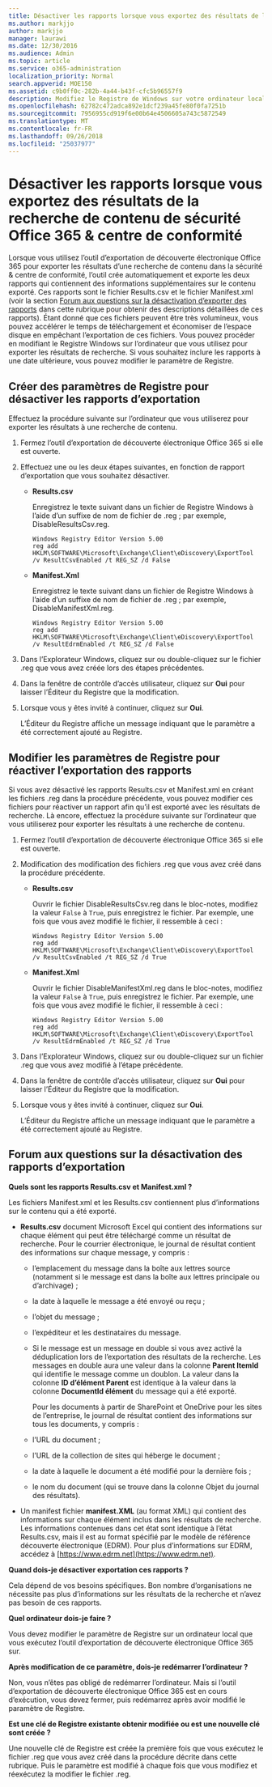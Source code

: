 ```yaml
---
title: Désactiver les rapports lorsque vous exportez des résultats de la recherche de contenu de sécurité Office 365 &amp; centre de conformité
ms.author: markjjo
author: markjjo
manager: laurawi
ms.date: 12/30/2016
ms.audience: Admin
ms.topic: article
ms.service: o365-administration
localization_priority: Normal
search.appverid: MOE150
ms.assetid: c9b0ff0c-282b-4a44-b43f-cfc5b96557f9
description: Modifiez le Registre de Windows sur votre ordinateur local pour désactiver les rapports lorsque vous exportez les résultats d’une recherche de contenu à partir de la sécurité de 365 Office &amp; Comliance centre. Désactivation de ces rapports, vous pouvez accélérer le temps de téléchargement et économiser de l’espace disque.
ms.openlocfilehash: 62782c472adca892e1dcf239a45fe80f0fa7251b
ms.sourcegitcommit: 7956955cd919f6e00b64e4506605a743c5872549
ms.translationtype: MT
ms.contentlocale: fr-FR
ms.lasthandoff: 09/26/2018
ms.locfileid: "25037977"
---
```

# <a name="disable-reports-when-you-export-content-search-results-in-the-office-365-security-amp-compliance-center"></a>Désactiver les rapports lorsque vous exportez des résultats de la recherche de contenu de sécurité Office 365 &amp; centre de conformité

Lorsque vous utilisez l’outil d’exportation de découverte électronique Office 365 pour exporter les résultats d’une recherche de contenu dans la sécurité &amp; centre de conformité, l’outil crée automatiquement et exporte les deux rapports qui contiennent des informations supplémentaires sur le contenu exporté. Ces rapports sont le fichier Results.csv et le fichier Manifest.xml (voir la section [Forum aux questions sur la désactivation d’exporter des rapports](#frequently-asked-questions-about-disabling-export-reports) dans cette rubrique pour obtenir des descriptions détaillées de ces rapports). Étant donné que ces fichiers peuvent être très volumineux, vous pouvez accélérer le temps de téléchargement et économiser de l’espace disque en empêchant l’exportation de ces fichiers. Vous pouvez procéder en modifiant le Registre Windows sur l’ordinateur que vous utilisez pour exporter les résultats de recherche. Si vous souhaitez inclure les rapports à une date ultérieure, vous pouvez modifier le paramètre de Registre. 
  
## <a name="create-registry-settings-to-disable-the-export-reports"></a>Créer des paramètres de Registre pour désactiver les rapports d’exportation

Effectuez la procédure suivante sur l’ordinateur que vous utiliserez pour exporter les résultats à une recherche de contenu.
  
1. Fermez l’outil d’exportation de découverte électronique Office 365 si elle est ouverte.
    
2. Effectuez une ou les deux étapes suivantes, en fonction de rapport d’exportation que vous souhaitez désactiver.
    
    - **Results.csv**
    
      Enregistrez le texte suivant dans un fichier de Registre Windows à l’aide d’un suffixe de nom de fichier de .reg ; par exemple, DisableResultsCsv.reg.
    
      ```
      Windows Registry Editor Version 5.00
      reg add HKLM\SOFTWARE\Microsoft\Exchange\Client\eDiscovery\ExportTool /v ResultCsvEnabled /t REG_SZ /d False 
      ```

    - **Manifest.Xml**
    
      Enregistrez le texte suivant dans un fichier de Registre Windows à l’aide d’un suffixe de nom de fichier de .reg ; par exemple, DisableManifestXml.reg.
    
      ```
      Windows Registry Editor Version 5.00
      reg add HKLM\SOFTWARE\Microsoft\Exchange\Client\eDiscovery\ExportTool /v ResultEdrmEnabled /t REG_SZ /d False 
      ```

3. Dans l’Explorateur Windows, cliquez sur ou double-cliquez sur le fichier .reg que vous avez créée lors des étapes précédentes.
    
4. Dans la fenêtre de contrôle d’accès utilisateur, cliquez sur **Oui** pour laisser l’Éditeur du Registre que la modification. 
    
5. Lorsque vous y êtes invité à continuer, cliquez sur **Oui**.
    
    L’Éditeur du Registre affiche un message indiquant que le paramètre a été correctement ajouté au Registre.
  
## <a name="edit-registry-settings-to-re-enable-the-export-reports"></a>Modifier les paramètres de Registre pour réactiver l’exportation des rapports

Si vous avez désactivé les rapports Results.csv et Manifest.xml en créant les fichiers .reg dans la procédure précédente, vous pouvez modifier ces fichiers pour réactiver un rapport afin qu’il est exporté avec les résultats de recherche. Là encore, effectuez la procédure suivante sur l’ordinateur que vous utiliserez pour exporter les résultats à une recherche de contenu.
  
1. Fermez l’outil d’exportation de découverte électronique Office 365 si elle est ouverte.
    
2. Modification des modification des fichiers .reg que vous avez créé dans la procédure précédente.
    
    - **Results.csv**
    
        Ouvrir le fichier DisableResultsCsv.reg dans le bloc-notes, modifiez la valeur `False` à `True`, puis enregistrez le fichier. Par exemple, une fois que vous avez modifié le fichier, il ressemble à ceci :
    
        ```
        Windows Registry Editor Version 5.00
      reg add HKLM\SOFTWARE\Microsoft\Exchange\Client\eDiscovery\ExportTool /v ResultCsvEnabled /t REG_SZ /d True
        ```

    - **Manifest.Xml**
    
        Ouvrir le fichier DisableManifestXml.reg dans le bloc-notes, modifiez la valeur `False` à `True`, puis enregistrez le fichier. Par exemple, une fois que vous avez modifié le fichier, il ressemble à ceci :
    
      ```
      Windows Registry Editor Version 5.00
      reg add HKLM\SOFTWARE\Microsoft\Exchange\Client\eDiscovery\ExportTool /v ResultEdrmEnabled /t REG_SZ /d True
      ```

3. Dans l’Explorateur Windows, cliquez sur ou double-cliquez sur un fichier .reg que vous avez modifié à l’étape précédente.
    
4. Dans la fenêtre de contrôle d’accès utilisateur, cliquez sur **Oui** pour laisser l’Éditeur du Registre que la modification. 
    
5. Lorsque vous y êtes invité à continuer, cliquez sur **Oui**.
    
    L’Éditeur du Registre affiche un message indiquant que le paramètre a été correctement ajouté au Registre.
  
## <a name="frequently-asked-questions-about-disabling-export-reports"></a>Forum aux questions sur la désactivation des rapports d’exportation
<a name="faqs"> </a>

 **Quels sont les rapports Results.csv et Manifest.xml ?**
  
Les fichiers Manifest.xml et les Results.csv contiennent plus d’informations sur le contenu qui a été exporté.
  
- **Results.csv** document Microsoft Excel qui contient des informations sur chaque élément qui peut être téléchargé comme un résultat de recherche. Pour le courrier électronique, le journal de résultat contient des informations sur chaque message, y compris : 
    
  - l’emplacement du message dans la boîte aux lettres source (notamment si le message est dans la boîte aux lettres principale ou d’archivage) ;
    
  - la date à laquelle le message a été envoyé ou reçu ;
    
  - l’objet du message ;
    
  - l’expéditeur et les destinataires du message.
    
  - Si le message est un message en double si vous avez activé la déduplication lors de l’exportation des résultats de la recherche. Les messages en double aura une valeur dans la colonne **Parent ItemId** qui identifie le message comme un doublon. La valeur dans la colonne **ID d’élément Parent** est identique à la valeur dans la colonne **DocumentId élément** du message qui a été exporté. 
    
    Pour les documents à partir de SharePoint et OneDrive pour les sites de l’entreprise, le journal de résultat contient des informations sur tous les documents, y compris :
    
  - l’URL du document ;
    
  - l’URL de la collection de sites qui héberge le document ;
    
  - la date à laquelle le document a été modifié pour la dernière fois ;
    
  - le nom du document (qui se trouve dans la colonne Objet du journal des résultats).
    
- Un manifest fichier **manifest.XML** (au format XML) qui contient des informations sur chaque élément inclus dans les résultats de recherche. Les informations contenues dans cet état sont identique à l’état Results.csv, mais il est au format spécifié par le modèle de référence découverte électronique (EDRM). Pour plus d’informations sur EDRM, accédez à [https://www.edrm.net](https://www.edrm.net).
    
 **Quand dois-je désactiver exportation ces rapports ?**
  
Cela dépend de vos besoins spécifiques. Bon nombre d’organisations ne nécessite pas plus d’informations sur les résultats de la recherche et n’avez pas besoin de ces rapports.
  
 **Quel ordinateur dois-je faire ?**
  
 Vous devez modifier le paramètre de Registre sur un ordinateur local que vous exécutez l’outil d’exportation de découverte électronique Office 365 sur. 
  
 **Après modification de ce paramètre, dois-je redémarrer l’ordinateur ?**
  
Non, vous n’êtes pas obligé de redémarrer l’ordinateur. Mais si l’outil d’exportation de découverte électronique Office 365 est en cours d’exécution, vous devez fermer, puis redémarrez après avoir modifié le paramètre de Registre.
  
 **Est une clé de Registre existante obtenir modifiée ou est une nouvelle clé sont créée ?**
  
Une nouvelle clé de Registre est créée la première fois que vous exécutez le fichier .reg que vous avez créé dans la procédure décrite dans cette rubrique. Puis le paramètre est modifié à chaque fois que vous modifiez et réexécutez la modifier le fichier .reg.
